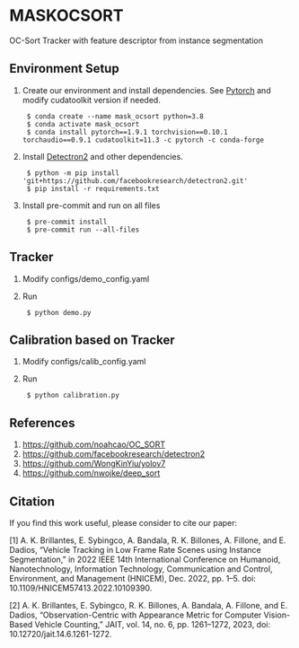 # MASKOCSORT
OC-Sort Tracker with feature descriptor from instance segmentation

## Environment Setup
1. Create our environment and install dependencies. See [Pytorch](https://pytorch.org/) and modify cudatoolkit version if needed.

        $ conda create --name mask_ocsort python=3.8
        $ conda activate mask_ocsort
        $ conda install pytorch==1.9.1 torchvision==0.10.1 torchaudio==0.9.1 cudatoolkit=11.3 -c pytorch -c conda-forge

2. Install [Detectron2](https://github.com/facebookresearch/detectron2) and other dependencies.

        $ python -m pip install 'git+https://github.com/facebookresearch/detectron2.git'
        $ pip install -r requirements.txt

3. Install pre-commit and run on all files

        $ pre-commit install
        $ pre-commit run --all-files

## Tracker
1. Modify configs/demo_config.yaml
2. Run

        $ python demo.py

## Calibration based on Tracker
1. Modify configs/calib_config.yaml
2. Run

        $ python calibration.py


## References
1. https://github.com/noahcao/OC_SORT
2. https://github.com/facebookresearch/detectron2
3. https://github.com/WongKinYiu/yolov7
4. https://github.com/nwojke/deep_sort


## Citation
If you find this work useful, please consider to cite our paper:

[1] A. K. Brillantes, E. Sybingco, A. Bandala, R. K. Billones, A. Fillone, and E. Dadios, “Vehicle Tracking in Low Frame Rate Scenes using Instance Segmentation,” in 2022 IEEE 14th International Conference on Humanoid, Nanotechnology, Information Technology, Communication and Control, Environment, and Management (HNICEM), Dec. 2022, pp. 1–5. doi: 10.1109/HNICEM57413.2022.10109390.

[2] A. K. Brillantes, E. Sybingco, R. K. Billones, A. Bandala, A. Fillone, and E. Dadios, “Observation-Centric with Appearance Metric for Computer Vision-Based Vehicle Counting,” JAIT, vol. 14, no. 6, pp. 1261–1272, 2023, doi: 10.12720/jait.14.6.1261-1272.
